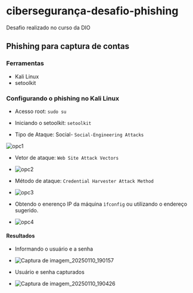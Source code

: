 # cibersegurança-desafio-phishing
Desafio realizado no curso da DIO

## Phishing para captura de contas 

### Ferramentas

- Kali Linux
- setoolkit

### Configurando o phishing no Kali Linux

- Acesso root: `sudo su`

- Iniciando o setoolkit: `setoolkit`

- Tipo de Ataque: Social- ``` Social-Engineering Attacks ```

![opc1](https://github.com/user-attachments/assets/a24f7a84-c70f-44e2-83de-cae354ed3f83)

- Vetor de ataque: ``` Web Site Attack Vectors ```

- ![opc2](https://github.com/user-attachments/assets/50cf4d38-ab6c-4138-85c5-234e533727b7)

- Método de ataque: ```Credential Harvester Attack Method ```

- ![opc3](https://github.com/user-attachments/assets/cb1dbfd4-f0d7-4fc1-ae9c-34f727077e8f)

- Obtendo o enerenço IP da máquina ```ìfconfig``` ou utilizando o endereço sugerido.

- ![opc4](https://github.com/user-attachments/assets/61538006-8e12-4fbe-b39d-f8fae5dca372)

#### Resultados

- Informando o usuário e a senha

- ![Captura de imagem_20250110_190157](https://github.com/user-attachments/assets/de4c6ca1-ee83-4fc9-a92d-5b61340d6520)

- Usuário e senha capturados

- ![Captura de imagem_20250110_190426](https://github.com/user-attachments/assets/a477133c-ae08-402f-ba4f-259ffbcb47c4)




